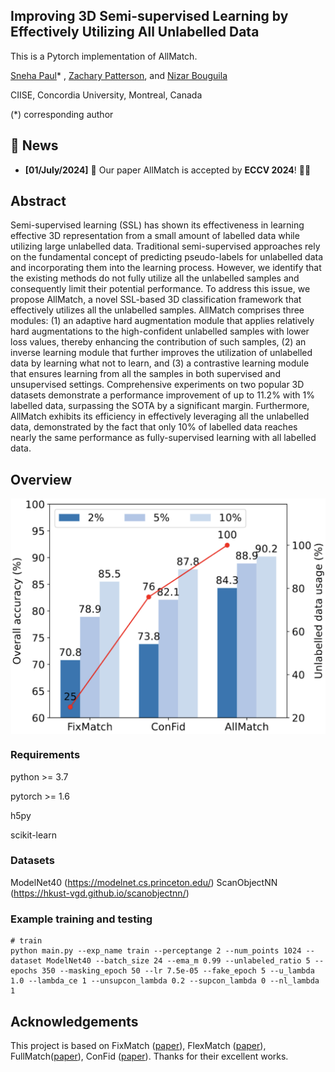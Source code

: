 ## Improving 3D Semi-supervised Learning by Effectively Utilizing All Unlabelled Data
This is a Pytorch implementation of AllMatch.

[Sneha Paul](https://github.com/snehaputul)\* , [Zachary Patterson](https://scholar.google.com/citations?user=FBtlDAMAAAAJ&hl=en&oi=ao), and [Nizar Bouguila](https://scholar.google.com/citations?user=JF6jrN8AAAAJ&hl=en&oi=ao)

CIISE, Concordia University, Montreal, Canada

(*) corresponding author

## 📣 News

- **[01/July/2024]** 🎉 Our paper AllMatch is accepted by **ECCV 2024**! 🥳🥳


## Abstract

Semi-supervised learning (SSL) has shown its effectiveness in learning effective 3D representation from a small amount of labelled data while utilizing large unlabelled data. Traditional semi-supervised approaches rely on the fundamental concept of predicting pseudo-labels for unlabelled data and incorporating them into the learning process. However, we identify that the existing methods do not fully utilize all the unlabelled samples and consequently limit their potential performance. To address this issue, we propose AllMatch, a novel SSL-based 3D classification framework that effectively utilizes all the unlabelled samples. AllMatch comprises three modules: (1) an adaptive hard augmentation module that applies relatively hard augmentations to the high-confident unlabelled samples with lower loss values, thereby enhancing the contribution of such samples, (2) an inverse learning module that further improves the utilization of unlabelled data by learning what not to learn, and (3) a contrastive learning module that ensures learning from all the samples in both supervised and unsupervised settings. Comprehensive experiments on two popular 3D datasets demonstrate a performance improvement of up to 11.2\% with 1\% labelled data, surpassing the SOTA by a significant margin. Furthermore, AllMatch exhibits its efficiency in effectively leveraging all the unlabelled data, demonstrated by the fact that only 10\% of labelled data reaches nearly the same performance as fully-supervised learning with all labelled data.


## Overview

<div  align="center">    
 <img src="./figures/banner.png" width = "555"  align=center />
</div>


### Requirements
python >= 3.7

pytorch >= 1.6

h5py

scikit-learn

### Datasets

ModelNet40 (https://modelnet.cs.princeton.edu/)
ScanObjectNN (https://hkust-vgd.github.io/scanobjectnn/)



### Example training and testing
```shell script
# train
python main.py --exp_name train --perceptange 2 --num_points 1024 --dataset ModelNet40 --batch_size 24 --ema_m 0.99 --unlabeled_ratio 5 --epochs 350 --masking_epoch 50 --lr 7.5e-05 --fake_epoch 5 --u_lambda 1.0 --lambda_ce 1 --unsupcon_lambda 0.2 --supcon_lambda 0 --nl_lambda 1
```


## Acknowledgements
This project is based on FixMatch ([paper](https://proceedings.neurips.cc/paper/2020/hash/06964dce9addb1c5cb5d6e3d9838f733-Abstract.html)), FlexMatch ([paper](https://proceedings.neurips.cc/paper/2021/hash/995693c15f439e3d189b06e89d145dd5-Abstract.html)), FullMatch([paper](https://arxiv.org/abs/2303.11066)), ConFid ([paper](https://arxiv.org/abs/2210.10138)). Thanks for their excellent works.



